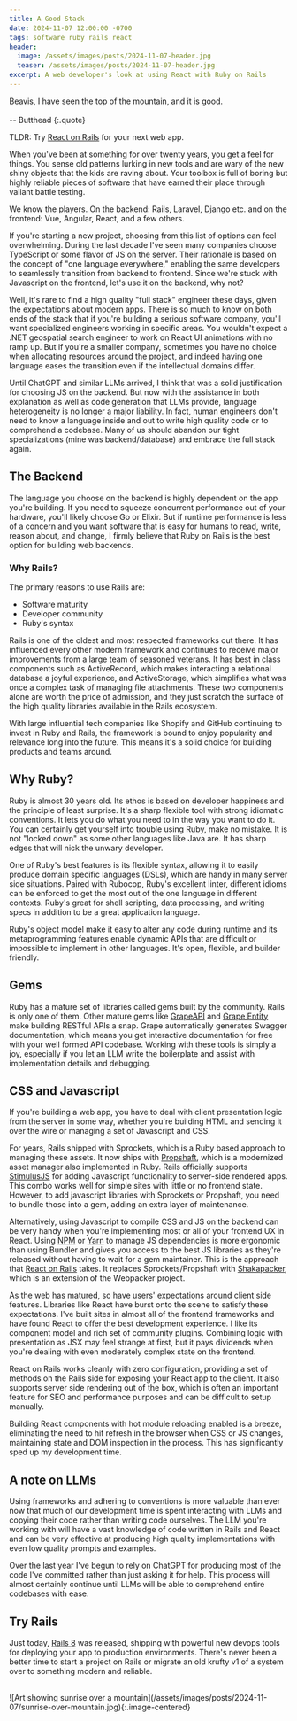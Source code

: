 ```yaml
---
title: A Good Stack
date: 2024-11-07 12:00:00 -0700
tags: software ruby rails react
header:
  image: /assets/images/posts/2024-11-07-header.jpg
  teaser: /assets/images/posts/2024-11-07-header.jpg
excerpt: A web developer's look at using React with Ruby on Rails
---
```


Beavis, I have seen the top of the mountain, and it is good.<br><br>-- Butthead
{:.quote}

TLDR: Try [React on Rails](https://github.com/shakacode/react_on_rails) for your next web app.

When you've been at something for over twenty years, you get a feel for things. You sense old patterns lurking in new tools and are wary of the new shiny objects that the kids are raving about. Your toolbox is full of boring but highly reliable pieces of software that have earned their place through valiant battle testing.

We know the players. On the backend: Rails, Laravel, Django etc. and on the frontend: Vue, Angular, React, and a few others.

If you're starting a new project, choosing from this list of options can feel overwhelming. During the last decade I've seen many companies choose TypeScript or some flavor of JS on the server. Their rationale is based on the concept of  "one language everywhere," enabling the same developers to seamlessly transition from backend to frontend. Since we're stuck with Javascript on the frontend, let's use it on the backend, why not?

Well, it's rare to find a high quality "full stack" engineer these days, given the expectations about modern apps. There is so much to know on both ends of the stack that if you're building a serious software company, you'll want specialized engineers working in specific areas. You wouldn't expect a .NET geospatial search engineer to work on React UI animations with no ramp up. But if you're a smaller company, sometimes you have no choice when allocating resources around the project, and indeed having one language eases the transition even if the intellectual domains differ.

Until ChatGPT and similar LLMs arrived, I think that was a solid justification for choosing JS on the backend. But now with the assistance in both explanation as well as code generation that LLMs provide, language heterogeneity is no longer  a major liability. In fact, human engineers don't need to know a language inside and out to write high quality code or to comprehend a codebase. Many of us should abandon our tight specializations (mine was backend/database) and embrace the full stack again.


## The Backend

The language you choose on the backend is highly dependent on the app you're building. If you need to squeeze concurrent performance out of your hardware, you'll likely choose Go or Elixir. But if runtime performance is less of a concern and you want software that is easy for humans to read, write, reason about, and change, I firmly believe that Ruby on Rails is the best option for building web backends.


### Why Rails?

The primary reasons to use Rails are:
 * Software maturity
 * Developer community
 * Ruby's syntax

 Rails is one of the oldest and most respected frameworks out there. It has influenced every other modern framework and continues to receive major improvements from a large team of seasoned veterans. It has best in class components such as ActiveRecord, which makes interacting a relational database a joyful experience, and ActiveStorage, which simplifies what was once a complex task of managing file attachments. These two components alone are worth the price of admission, and they just scratch the surface of the high quality libraries available in the Rails ecosystem.

With large influential tech companies like Shopify and GitHub continuing to invest in Ruby and Rails, the framework is bound to enjoy popularity and relevance long into the future. This means it's a solid choice for building products and teams around.


## Why Ruby?

Ruby is almost 30 years old. Its ethos is based on developer happiness and the principle of least surprise. It's a sharp flexible tool with strong idiomatic conventions. It lets you do what you need to in the way you want to do it. You can certainly get yourself into trouble using Ruby, make no mistake. It is not "locked down" as some other languages like Java are. It has sharp edges that will nick the unwary developer.

One of Ruby's best features is its flexible syntax, allowing it to easily produce domain specific languages (DSLs), which are handy in many server side situations. Paired with Rubocop, Ruby's excellent linter, different idioms can be enforced to get the most out of the one language in different contexts. Ruby's great for shell scripting, data processing, and writing specs in addition to be a great application language.

Ruby's object model make it easy to alter any code during runtime and its metaprogramming features enable dynamic APIs that are difficult or impossible to implement in other languages. It's open, flexible, and builder friendly.


## Gems

Ruby has a mature set of libraries called gems built by the community. Rails is only one of them. Other mature gems like [GrapeAPI](https://github.com/ruby-grape/grape) and [Grape Entity](https://github.com/ruby-grape/grape-entity) make building RESTful APIs a snap. Grape automatically generates Swagger documentation, which means you get interactive documentation for free with your well formed API codebase. Working with these tools is simply a joy, especially if you let an LLM write the boilerplate and assist with implementation details and debugging.


## CSS and Javascript

If you're building a web app, you have to deal with client presentation logic from the server in some way, whether you're building HTML and sending it over the wire or managing a set of Javascript and CSS.

For years, Rails shipped with Sprockets, which is a Ruby based approach to managing these assets. It now ships with [Propshaft](https://github.com/rails/propshaft), which is a modernized asset manager also implemented in Ruby. Rails officially supports [StimulusJS](https://stimulus.hotwired.dev/) for adding Javascript functionality to server-side rendered apps. This combo works well for simple sites with little or no frontend state. However, to add javascript libraries with Sprockets or Propshaft, you need to bundle those into a gem, adding an extra layer of maintenance.

Alternatively, using Javascript to compile CSS and JS on the backend can be very handy when you're implementing most or all of your frontend UX in React. Using [NPM](https://www.npmjs.com/) or [Yarn](https://yarnpkg.com/) to manage JS dependencies is more ergonomic than using Bundler and gives you access to the best JS libraries as they're released without having to wait for a gem maintainer. This is the approach that [React on Rails](https://github.com/shakacode/react_on_rails) takes. It replaces Sprockets/Propshaft with [Shakapacker](https://github.com/shakacode/shakapacker), which is an extension of the Webpacker project.

As the web has matured, so have users' expectations around client side features. Libraries like React have burst onto the scene to satisfy these expectations. I've built sites in almost all of the frontend frameworks and have found React to offer the best development experience. I like its component model and rich set of community plugins. Combining logic with presentation as JSX may feel strange at first, but it pays dividends when you're dealing with even moderately complex state on the frontend.

React on Rails works cleanly with zero configuration, providing a set of methods on the Rails side for exposing your React app to the client. It also supports server side rendering out of the box, which is often an important feature for SEO and performance purposes and can be difficult to setup manually.

Building React components with hot module reloading enabled is a breeze, eliminating the need to hit refresh in the browser when CSS or JS changes, maintaining state and DOM inspection in the process. This has significantly sped up my development time.


## A note on LLMs

Using frameworks and adhering to  conventions is more valuable than ever now that much of our development time is spent interacting with LLMs and copying their code rather than writing code ourselves. The LLM you're working with will have a vast knowledge of code written in Rails and React and can be very effective at producing high quality implementations with even low quality prompts and examples.

Over the last year I've begun to rely on ChatGPT for producing most of the code I've committed rather than just asking it for help. This process will almost certainly continue until LLMs will be able to comprehend entire codebases with ease.

## Try Rails

Just today, [Rails 8](https://rubyonrails.org/2024/11/7/rails-8-no-paas-required) was released, shipping with powerful new devops tools for deploying your app to production environments. There's never been a better time to start a project on Rails or migrate an old krufty v1 of a system over to something modern and  reliable.


<br>
![Art showing sunrise over a mountain](/assets/images/posts/2024-11-07/sunrise-over-mountain.jpg){:.image-centered}
